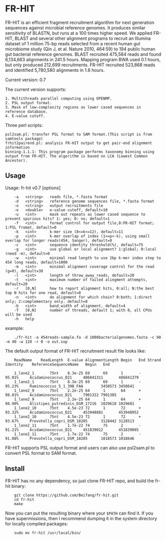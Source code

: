 FR-HIT
===========
FR-HIT is an efficient fragment recruitment algorithm for next generation sequences against microbial reference genomes.
It produces similar sensitivity of BLASTN, but runs at a 100 times higher speed. 
We applied FR-HIT, BLAST and several other alignment programs to recruit an Illumina dataset of 1 million 75-bp reads 
selected from a recent human gut microbiome study (Qin J, et al. Nature 2010, 464:59) to 194 public human gut bacterial 
reference genomes. BLAST recruited 475,584 reads and found 6,134,663 alignments in 241.5 hours. 
Mapping program BWA used 0.1 hours, but only produced 212,699 recruitments. FR-HIT recruited 523,868 reads and 
identified 5,780,580 alignments in 1.8 hours.

Current version: 0.7

The current version supports:

    1. Multithreads parallel computing using OPENMP.
    2. PSL output format.
    3. Mask of low-complexity regions as lower cased sequences in reference database.
    4. E-value cutoff.

Three perl scripts:

    psl2sam.pl: transfer PSL format to SAM format.(This script is from samtools package)
    frhit2pairend.pl: analysis FR-HIT output to get pair-end alignment information
    binning-1.1.1: This program package performs taxonomy binning using output from FR-HIT. The algorithm is based on LCA (Lowest Common Ancestor).

Usage
-----

Usage:   fr-hit v0.7 [options]

        -a   <string>   reads file, *.fasta format
        -d   <string>   reference genome sequences file, *.fasta format
        -o   <string>   output recruitments file
        -e   <double>   e-value cutoff, default=10
        -u   <int>      mask out repeats as lower cased sequence to prevent spurious hits? 1: yes; 0: no; default=1
        -f   <int>      format control for output file,0:FR-HIT format; 1:PSL fromat, default=0
        -k   <int>      k-mer size (8<=k<=12), default=11
        -p   <int>      k-mer overlap of index (1<=p<-k), using small overlap for longer reads(454, Sanger), default=8
        -c   <int>      sequence identity threshold(%), default=75
        -g   <int>      use global or local alignment? 1:global; 0:local (need -m), default=0
        -w   <int>      minimal read length to use 2bp k-mer index step to 454 long reads, default=1000
        -m   <int>      minimal alignment coverage control for the read (g=0), default=30
        -l   <int>      length of throw_away_reads, default=20
        -t   <int>      maximum number of failed alingment attempts, default=20
        -r   [0,N]      how to report alignment hits, 0:all; N:the best top N hits for one read, default=0
        -n   <int>      do alignment for which chain? 0:both; 1:direct only; 2:complementary only. default=0
        -b   <int>      band_width of alignment, default=4
        -T   [0,N]      number of threads, default 1; with 0, all CPUs will be used
        -h   help

example:

        ./fr-hit -a 454reads-sample.fa -d 1000bacterialgenomes.fasta -c 90 -m 40 -w 120 -r 0 -o out.sop


The default output format of FR-HIT recruitment result file looks like:

        ReadName	ReadLength	E-value	AlignmentLength	Begin	End	Strand	Identity	ReferenceSequenceName	Begin	End

        1_lane2_1       75nt    8.3e-25 69      69      1       -       95.01%     Acidaminococcus_D21     486841311       486841379
        1_lane2_1       75nt    8.3e-25 69      69      1       -       95.23%     Ruminococcus_5_1_39B_FAA        3450573 3450641
        1_lane2_9       75nt    2.2e-25 64      1       64      +       98.81%     Acidaminococcus_D21     7901322 7901385
        1_lane2_9       75nt    2.2e-25 64      1       64      +       98.90%     Alistipes_putredinis_DSM_17216  1029618 1029681
        1_lane2_10      75nt    4.5e-23 72      1       72      +       93.32%     Acidaminococcus_D21     453948881       453948952
        1_lane2_10      75nt    4.5e-23 72      1       72      +       93.67%     Prevotella_copri_DSM_18205      3128442 3128513
        1_lane2_11      75nt    1.7e-22 74      75      2       -       91.21%     Acidaminococcus_D21     451839012       451839085
        1_lane2_11      75nt    1.7e-22 74      75      2       -       91.08%     Prevotella_copri_DSM_18205      1018573 1018646

FR-HIT supports PSL output format and users can also use psl2sam.pl to convert PSL format to SAM format.

Install
--------

FR-HIT has no any dependency, so just clone FR-HIT repo, and build the fr-hit binary:

        git clone https://github.com/Beifang/fr-hit.git
        cd fr-hit
        make


Now you can put the resulting binary where your `$PATH` can find it. If you have supermissions, then
I recommend dumping it in the system directory for locally compiled packages:

        sudo mv fr-hit /usr/local/bin/


